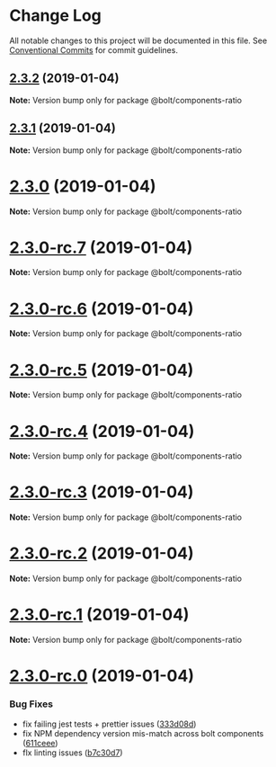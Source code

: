 # Change Log

All notable changes to this project will be documented in this file.
See [Conventional Commits](https://conventionalcommits.org) for commit guidelines.

## [2.3.2](https://github.com/bolt-design-system/bolt/tree/master/packages/ui/objects/bolt-ratio/compare/v2.3.1...v2.3.2) (2019-01-04)

**Note:** Version bump only for package @bolt/components-ratio





## [2.3.1](https://github.com/bolt-design-system/bolt/tree/master/packages/ui/objects/bolt-ratio/compare/v2.3.0...v2.3.1) (2019-01-04)

**Note:** Version bump only for package @bolt/components-ratio





# [2.3.0](https://github.com/bolt-design-system/bolt/tree/master/packages/ui/objects/bolt-ratio/compare/v2.3.0-rc.7...v2.3.0) (2019-01-04)

**Note:** Version bump only for package @bolt/components-ratio





# [2.3.0-rc.7](https://github.com/bolt-design-system/bolt/tree/master/packages/ui/objects/bolt-ratio/compare/v2.3.0-rc.6...v2.3.0-rc.7) (2019-01-04)

**Note:** Version bump only for package @bolt/components-ratio





# [2.3.0-rc.6](https://github.com/bolt-design-system/bolt/tree/master/packages/ui/objects/bolt-ratio/compare/v2.3.0-rc.5...v2.3.0-rc.6) (2019-01-04)

**Note:** Version bump only for package @bolt/components-ratio





# [2.3.0-rc.5](https://github.com/bolt-design-system/bolt/tree/master/packages/ui/objects/bolt-ratio/compare/v2.3.0-rc.4...v2.3.0-rc.5) (2019-01-04)

**Note:** Version bump only for package @bolt/components-ratio





# [2.3.0-rc.4](https://github.com/bolt-design-system/bolt/tree/master/packages/ui/objects/bolt-ratio/compare/v2.3.0-rc.3...v2.3.0-rc.4) (2019-01-04)

**Note:** Version bump only for package @bolt/components-ratio





# [2.3.0-rc.3](https://github.com/bolt-design-system/bolt/tree/master/packages/ui/objects/bolt-ratio/compare/v2.3.0-rc.2...v2.3.0-rc.3) (2019-01-04)

**Note:** Version bump only for package @bolt/components-ratio





# [2.3.0-rc.2](https://github.com/bolt-design-system/bolt/tree/master/packages/ui/objects/bolt-ratio/compare/v2.3.0-rc.1...v2.3.0-rc.2) (2019-01-04)

**Note:** Version bump only for package @bolt/components-ratio





# [2.3.0-rc.1](https://github.com/bolt-design-system/bolt/tree/master/packages/ui/objects/bolt-ratio/compare/vv2.3.0-rc.0...v2.3.0-rc.1) (2019-01-04)

**Note:** Version bump only for package @bolt/components-ratio





# [2.3.0-rc.0](https://github.com/bolt-design-system/bolt/tree/master/packages/ui/objects/bolt-ratio/compare/v2.2.1...v2.3.0-rc.0) (2019-01-04)


### Bug Fixes

* fix failing jest tests + prettier issues ([333d08d](https://github.com/bolt-design-system/bolt/tree/master/packages/ui/objects/bolt-ratio/commit/333d08d))
* fix NPM dependency version mis-match across bolt components ([611ceee](https://github.com/bolt-design-system/bolt/tree/master/packages/ui/objects/bolt-ratio/commit/611ceee))
* flx linting issues ([b7c30d7](https://github.com/bolt-design-system/bolt/tree/master/packages/ui/objects/bolt-ratio/commit/b7c30d7))
